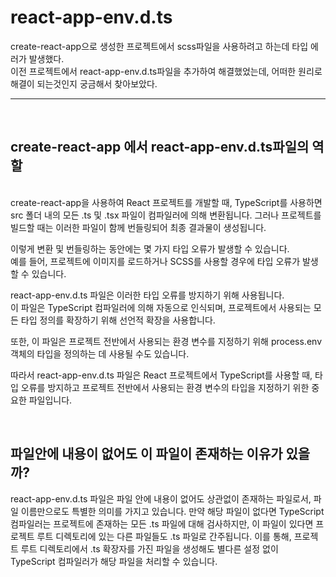# react-app-env.d.ts

create-react-app으로 생성한 프로젝트에서 scss파일을 사용하려고 하는데 타입 에러가 발생했다.  
이전 프로젝트에서 react-app-env.d.ts파일을 추가하여 해결했었는데, 어떠한 원리로 해결이 되는것인지 궁금해서 찾아보았다.

---

</br>

## create-react-app 에서 react-app-env.d.ts파일의 역할

</br>
create-react-app을 사용하여 React 프로젝트를 개발할 때, TypeScript를 사용하면 src 폴더 내의 모든 .ts 및 .tsx 파일이 컴파일러에 의해 변환됩니다.  
그러나 프로젝트를 빌드할 때는 이러한 파일이 함께 번들링되어 최종 결과물이 생성됩니다.

이렇게 변환 및 번들링하는 동안에는 몇 가지 타입 오류가 발생할 수 있습니다.  
예를 들어, 프로젝트에 이미지를 로드하거나 SCSS를 사용할 경우에 타입 오류가 발생할 수 있습니다.

react-app-env.d.ts 파일은 이러한 타입 오류를 방지하기 위해 사용됩니다.  
이 파일은 TypeScript 컴파일러에 의해 자동으로 인식되며, 프로젝트에서 사용되는 모든 타입 정의를 확장하기 위해 선언적 확장을 사용합니다.

또한, 이 파일은 프로젝트 전반에서 사용되는 환경 변수를 지정하기 위해 process.env 객체의 타입을 정의하는 데 사용될 수도 있습니다.

따라서 react-app-env.d.ts 파일은 React 프로젝트에서 TypeScript를 사용할 때, 타입 오류를 방지하고 프로젝트 전반에서 사용되는 환경 변수의 타입을 지정하기 위한 중요한 파일입니다.

</br>

## 파일안에 내용이 없어도 이 파일이 존재하는 이유가 있을까?

react-app-env.d.ts 파일은 파일 안에 내용이 없어도 상관없이 존재하는 파일로서, 파일 이름만으로도 특별한 의미를 가지고 있습니다. 만약 해당 파일이 없다면 TypeScript 컴파일러는 프로젝트에 존재하는 모든 .ts 파일에 대해 검사하지만, 이 파일이 있다면 프로젝트 루트 디렉토리에 있는 다른 파일들도 .ts 파일로 간주됩니다. 이를 통해, 프로젝트 루트 디렉토리에서 .ts 확장자를 가진 파일을 생성해도 별다른 설정 없이 TypeScript 컴파일러가 해당 파일을 처리할 수 있습니다.
